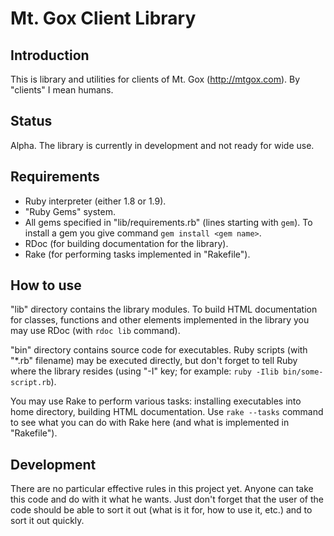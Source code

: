 Mt. Gox Client Library
======================

Introduction
------------

This is library and utilities for clients of Mt. Gox (http://mtgox.com).
By "clients" I mean humans.

Status
------

Alpha. The library is currently in development and not ready for wide use.

Requirements
------------

- Ruby interpreter (either 1.8 or 1.9).
- "Ruby Gems" system.
- All gems specified in "lib/requirements.rb" (lines starting with `gem`).
  To install a gem you give command `gem install <gem name>`.
- RDoc (for building documentation for the library).
- Rake (for performing tasks implemented in "Rakefile").

How to use
----------

"lib" directory contains the library modules. To build HTML documentation for
classes, functions and other elements implemented in the library you may use
RDoc (with `rdoc lib` command).

"bin" directory contains source code for executables. Ruby scripts (with "*.rb"
filename) may be executed directly, but don't forget to tell Ruby where the
library resides (using "-I" key; for example: `ruby -Ilib bin/some-script.rb`).

You may use Rake to perform various tasks: installing executables into home
directory, building HTML documentation. Use `rake --tasks` command to see
what you can do with Rake here (and what is implemented in "Rakefile").

Development
-----------

There are no particular effective rules in this project yet. Anyone can take
this code and do with it what he wants. Just don't forget that the user
of the code should be able to sort it out (what is it for, how to use it, etc.)
and to sort it out quickly.
